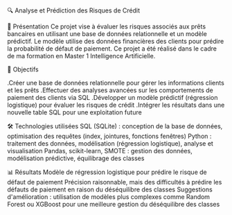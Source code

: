 🔍 Analyse et Prédiction des Risques de Crédit

📝 Présentation
Ce projet vise à évaluer les risques associés aux prêts bancaires en utilisant une base de données relationnelle et un modèle prédictif. Le modèle utilise des données financières des clients pour prédire la probabilité de défaut de paiement. Ce projet a été réalisé dans le cadre de ma formation en Master 1 Intelligence Artificielle.

🎯 Objectifs

.Créer une base de données relationnelle pour gérer les informations clients et les prêts
.Effectuer des analyses avancées sur les comportements de paiement des clients via SQL
.Développer un modèle prédictif (régression logistique) pour évaluer les risques de crédit
.Intégrer les résultats dans une nouvelle table SQL pour une exploitation future

🛠️ Technologies utilisées
SQL (SQLite) : conception de la base de données, optimisation des requêtes (index, jointures, fonctions fenêtres)
Python : traitement des données, modélisation (régression logistique), analyse et visualisation
Pandas, scikit-learn, SMOTE : gestion des données, modélisation prédictive, équilibrage des classes

📊 Résultats
Modèle de régression logistique pour prédire le risque de défaut de paiement
Précision raisonnable, mais des difficultés à prédire les défauts de paiement en raison du déséquilibre des classes
Suggestions d'amélioration : utilisation de modèles plus complexes comme Random Forest ou XGBoost pour une meilleure gestion du déséquilibre des classes
